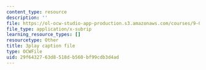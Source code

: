 ```yaml
---
content_type: resource
description: ''
file: https://ol-ocw-studio-app-production.s3.amazonaws.com/courses/9-00sc-introduction-to-psychology-fall-2011/29f6432763d8518db560bf99cdb3d4ad_kD3CswjYb2E.vtt
file_type: application/x-subrip
learning_resource_types: []
resourcetype: Other
title: 3play caption file
type: OCWFile
uid: 29f64327-63d8-518d-b560-bf99cdb3d4ad
---
```

